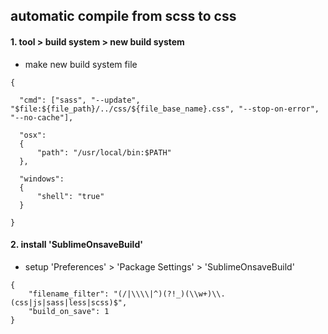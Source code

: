 ## automatic compile from scss to css

#### 1. tool > build system > new build system

- make new build system file

```
{

  "cmd": ["sass", "--update", "$file:${file_path}/../css/${file_base_name}.css", "--stop-on-error", "--no-cache"],

  "osx":
  {
      "path": "/usr/local/bin:$PATH"
  },

  "windows":
  {
      "shell": "true"
  }

}
```


#### 2. install 'SublimeOnsaveBuild'

- setup 'Preferences' > 'Package Settings' > 'SublimeOnsaveBuild'

```
{
    "filename_filter": "(/|\\\\|^)(?!_)(\\w+)\\.(css|js|sass|less|scss)$",
    "build_on_save": 1
}
```

